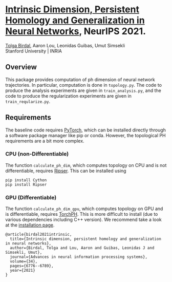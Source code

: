 <!--# PHDimGeneralization
Official implementation of "Intrinsic Dimension, Persistent Homology and Generalization in Neural Networks", NeurIPS 2021.
-->
# [Intrinsic Dimension, Persistent Homology and Generalization in Neural Networks]([https://arxiv.org/abs/1901.01255](https://arxiv.org/abs/2111.13171)), NeurIPS 2021.
[Tolga Birdal](http://tolgabirdal.github.io/), Aaron Lou, Leonidas Guibas, Umut Simsekli\
Stanford University | INRIA

## Overview

This package provides computation of ph dimension of neural network trajectories. In particular, computation is done in ```topology.py```. The code to produce the analysis experiments are given in ```train_analysis.py```, and the code to produce the regularization experiments are given in ```train_reqularize.py```.

## Requirements

The baseline code requires [PyTorch](https://pytorch.org/), which can be installed directly through a software package manager like pip or conda. However, the topological PH requirements are a bit more complex.

### CPU (non-Differentiable)

The function ```calculate_ph_dim```, which computes topology on CPU and is not differentiable, requires [Ripser](https://ripser.scikit-tda.org/en/latest/). This can be installed using

```
pip install Cython
pip install Ripser
```

### GPU (Differentiable)

The function ```calculate_ph_dim_gpu```, which computes topology on GPU and is differentiable, requires [TorchPH](https://c-hofer.github.io/torchph/). This is more difficult to install (due to various dependencies including C++ version). We recommend take a look at the [installation page](https://c-hofer.github.io/torchph/install/index.html).

```shell
@article{birdal2021intrinsic,
  title={Intrinsic dimension, persistent homology and generalization in neural networks},
  author={Birdal, Tolga and Lou, Aaron and Guibas, Leonidas J and Simsekli, Umut},
  journal={Advances in neural information processing systems},
  volume={34},
  pages={6776--6789},
  year={2021}
}
```
